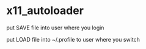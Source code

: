 # x11_autoloader

put SAVE file into user where you login

put LOAD file into ~/.profile to user where you switch
